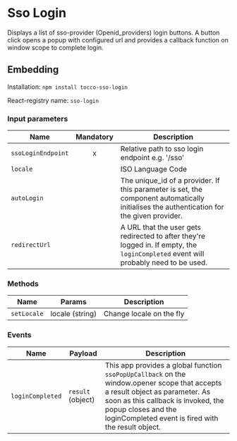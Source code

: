 # Sso Login
Displays a list of sso-provider (Openid_providers) login buttons. 
A button click opens a popup with configured url and provides a callback function on window scope to complete login.

## Embedding
Installation: `npm install tocco-sso-login`

React-registry name: `sso-login`

### Input parameters

| Name                   | Mandatory | Description
|------------------------|:---------:|-------------
| `ssoLoginEndpoint`     | x         | Relative path to sso login endpoint e.g. '/sso'
| `locale`               |           | ISO Language Code
| `autoLogin`            |           | The unique_id of a provider. If this parameter is set, the component automatically initialises the authentication for the given provider.
| `redirectUrl`          |           | A URL that the user gets redirected to after they're logged in. If empty, the `loginCompleted` event will probably need to be used.


### Methods

| Name                   | Params         | Description
|------------------------|----------------|-------------
| `setLocale`            | locale (string)| Change locale on the fly


### Events

| Name                   | Payload           | Description
|------------------------|-------------------|-------------
| `loginCompleted`       | `result` (object) | This app provides a global function `ssoPopUpCallback` on the window.opener scope that accepts a result object as parameter. As soon as this callback is invoked, the popup closes and the loginCompleted event is fired with the result object. 
